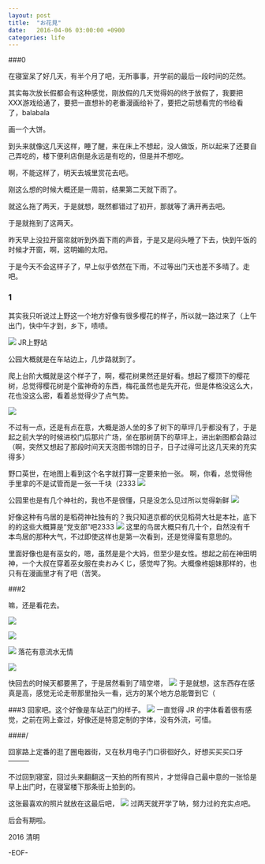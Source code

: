 ```yaml
---
layout: post
title:  "お花見"
date:   2016-04-06 03:00:00 +0900
categories: life
---
```


###0

在寝室呆了好几天，有半个月了吧，无所事事，开学前的最后一段时间的茫然。

其实每次放长假都会有这种感觉，刚放假的几天觉得妈的终于放假了，我要把XXX游戏给通了，要把一直想补的老番漫画给补了，要把之前想看完的书给看了，balabala

画一个大饼。

到头来就像这几天这样，睡了醒，来在床上不想起，没人做饭，所以起来了还要自己弄吃的，楼下便利店倒是永远是有吃的，但是并不想吃。

啊，不能这样了，明天去城里赏花去吧。

刚这么想的时候大概还是一周前，结果第二天就下雨了。

就这么拖了两天，于是就想，既然都错过了初开，那就等了满开再去吧。

于是就拖到了这两天。

昨天早上没拉开窗帘就听到外面下雨的声音，于是又是闷头睡了下去，快到午饭的时候才开窗，啊，这明媚的太阳。

于是今天不会这样子了，早上似乎依然在下雨，不过等出门天也差不多晴了。走吧。

### 1

其实我只听说过上野这一个地方好像有很多樱花的样子，所以就一路过来了（上午出门，快中午才到，乡下，啧啧。

![](http://ww2.sinaimg.cn/large/83e0e665jw1f2mf94s0q3j21kw1bv4pv.jpg)
JR上野站

公园大概就是在车站边上，几步路就到了。

爬上台阶大概就是这个样子了，啊，樱花树果然还是好看。想起了樱顶下的樱花树，总觉得樱花树是个蛮神奇的东西，梅花虽然也是先开花，但是体格没这么大，花也没这么密，看着总觉得少了点气势。

![](http://ww4.sinaimg.cn/large/83e0e665jw1f2mf0tixlyj21kw16hb29.jpg)

不过有一点，还是有点在意，大概是游人坐的多了树下的草坪几乎都没有了，于是起之前大学的时候进校门后那片广场，坐在那树荫下的草坪上，进出新图都会路过（啊，突然又想起了那段时间天天泡图书馆的日子，日子过得可比这几天来的充实得多）

野口英世，在地图上看到这个名字就打算一定要来拍一张。
啊，你看，总觉得他手里拿的不是试管而是一张一千块（2333
![](http://ww2.sinaimg.cn/large/83e0e665jw1f2mfygkovbj21hs200npd.jpg)

公园里也是有几个神社的，我也不是很懂，只是没怎么见过所以觉得新鲜
![](http://ww4.sinaimg.cn/large/83e0e665jw1f2mg08zl7kj21kw1144mg.jpg)

好像这种有鸟居的是稻荷神社独有的？我只知道京都的伏见稻荷大社是本社，底下的的这些大概算是“党支部”吧2333
![](http://ww1.sinaimg.cn/large/83e0e665jw1f2mg1rgnjzj21ee200b29.jpg)
这里的鸟居大概只有几十个，自然没有千本鸟居的那种大气，不过即使这样也是第一次看到，还是觉得蛮有意思的。

里面好像也是有巫女的，嗯，虽然是是个大妈，但至少是女性。想起之前在神田明神，一个大叔在穿着巫女服在卖おみくじ，感觉哔了狗。大概像柊姐妹那样的，也只有在漫画里才有了吧（苦笑。


###2

嘛，还是看花去。

![](http://ww1.sinaimg.cn/large/83e0e665jw1f2mgdmmoksj21hs200x6p.jpg)

![](http://ww1.sinaimg.cn/large/83e0e665jw1f2mgelmh11j21kw11r1kx.jpg)

![](http://ww1.sinaimg.cn/large/83e0e665jw1f2mge38vikj21kw16h7wh.jpg)
落花有意流水无情

![](http://ww3.sinaimg.cn/large/83e0e665jw1f2mgmrskybj21kw16he5h.jpg)

快回去的时候天都要黑了，于是居然看到了晴空塔，
![](http://ww3.sinaimg.cn/large/83e0e665jw1f2mgnd633mj21hs2004qp.jpg)
于是就想，这东西存在感真是高，感觉无论走带那里抬头一看，远方的某个地方总能瞥到它（

###3
回家吧。这个好像是车站正门的样子。
![](http://ww4.sinaimg.cn/large/83e0e665jw1f2mgqaw68qj21kw16hql3.jpg)
一直觉得 JR 的字体看着很有感觉，之前在网上查过，好像还是特意定制的字体，没有外流，可惜。

####/

回家路上定番的逛了圈电器街，又在秋月电子门口徘徊好久，好想买买买口牙———

不过回到寝室，回过头来翻翻这一天拍的所有照片，才觉得自己最中意的一张恰是早上出门时，在寝室楼下那条街上拍到的。

这张最喜欢的照片就放在这最后吧，
![](http://ww1.sinaimg.cn/large/83e0e665jw1f2mh4k3j5nj21hs1w7qv5.jpg)
过两天就开学了呐，努力过的充实点吧。

后会有期啦。

2016 清明 

-EOF-


